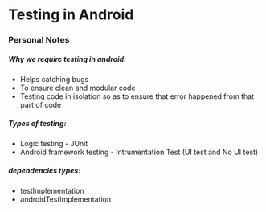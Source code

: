 # Testing in Android

### Personal Notes

##### Why we require testing in android:
- Helps catching bugs
- To ensure clean and modular code
- Testing code in isolation so as to ensure that error happened from that part of code

##### Types of testing:
- Logic testing - JUnit
- Android framework testing - Intrumentation Test (UI test and No UI test)

##### dependencies types:
- testImplementation
- androidTestImplementation

